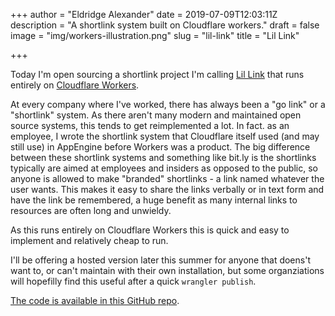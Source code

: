 +++
author = "Eldridge Alexander"
date = 2019-07-09T12:03:11Z
description = "A shortlink system built on Cloudflare workers."
draft = false
image = "img/workers-illustration.png"
slug = "lil-link"
title = "Lil Link"

+++

Today I'm open sourcing a shortlink project I'm calling [Lil Link](https://lillink.co) that runs entirely on [Cloudflare Workers](https://workers.cloudflare.com/).

At every company where I've worked, there has always been a "go link" or a "shortlink" system.
As there aren't many modern and maintained open source systems, this tends to get reimplemented a lot. In fact. as an employee, I wrote the shortlink system that Cloudflare itself used (and may still use) in AppEngine before Workers was a product.
The big difference between these shortlink systems and something like bit.ly is the shortlinks typically are aimed at employees and insiders as opposed to the public, so anyone is allowed to make "branded" shortlinks - a link named whatever the user wants.
This makes it easy to share the links verbally or in text form and have the link be remembered, a huge benefit as many internal links to resources are often long and unwieldy. 

As this runs entirely on Cloudflare Workers this is quick and easy to implement and relatively cheap to run.

I'll be offering a hosted version later this summer for anyone that doens't want to, or can't maintain with their own installation, but some organziations will hopefilly find this useful after a quick `wrangler publish`.

[The code is available in this GitHub repo](https://github.com/eldridgea/lil-link).